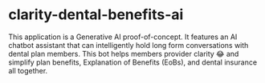 # clarity-dental-benefits-ai
This application is a Generative AI proof-of-concept. It features an AI chatbot assistant that can intelligently hold long form conversations with dental plan members. This bot helps members provider clarity 😂 and simplify plan benefits, Explanation of Benefits (EoBs), and dental insurance all together.
